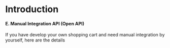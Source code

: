 # Introduction

#### E. Manual Integration API (Open API)

If you have develop your own shopping cart and need manual integration by yourself, here are the details
